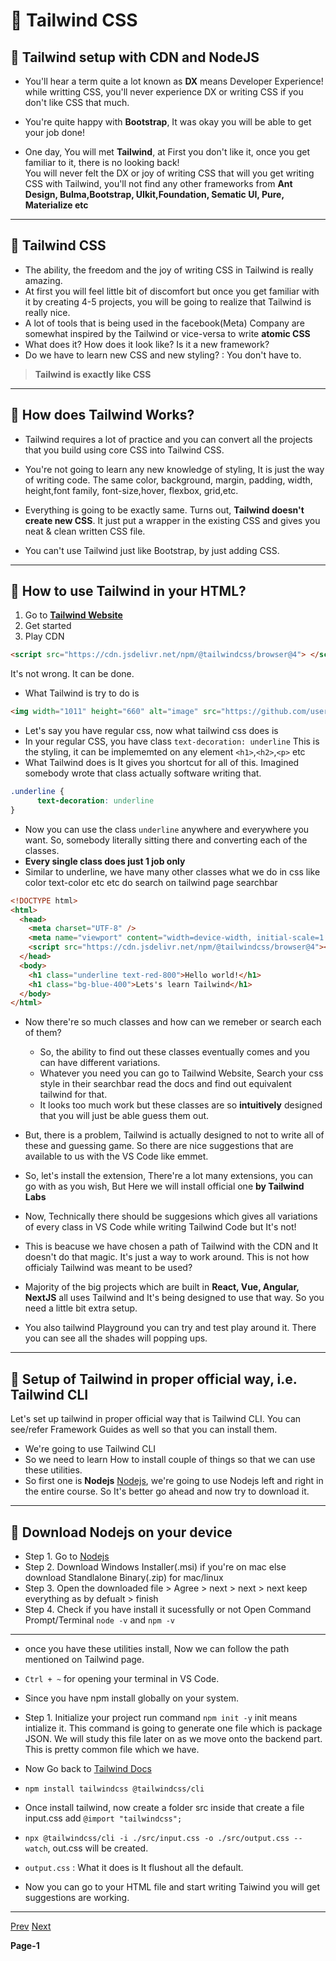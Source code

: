 # 🚀 Tailwind CSS

## 🍃 Tailwind setup with CDN and NodeJS

- You'll hear a term quite a lot known as **DX** means Developer Experience! <br/>
  while writting CSS, you'll never experience DX or writing CSS if you don't like CSS that much.

- You're quite happy with **Bootstrap**, It was okay you will be able to get your job done!

- One day, You will met **Tailwind**, at First you don't like it, once you get familiar to it, there is no looking back! <br/>
  You will never felt the DX or joy of writing CSS that will you get writing CSS with Tailwind, you'll not find any other frameworks from
  **Ant Design, Bulma,Bootstrap, UIkit,Foundation, Sematic UI, Pure, Materialize etc**
---

## 🍂 Tailwind CSS

- The ability, the freedom and the joy of writing CSS in Tailwind is really amazing.
- At first you will feel little bit of discomfort but once you get familiar with it by creating 4-5 projects,
  you will be going to realize that Tailwind is really nice.
- A lot of tools that is being used in the facebook(Meta) Company are somewhat inspired by the Tailwind or vice-versa to write **atomic CSS**
- What does it? How does it look like? Is it a new framework?
- Do we have to learn new CSS and new styling? : You don't have to.

>  **Tailwind is exactly like CSS**

---

## 📙 How does Tailwind Works?

- Tailwind requires a lot of practice and you can convert all the projects that you build using core CSS into Tailwind CSS.

- You're not going to learn any new knowledge of styling, It is just the way of writing code. The same color, background, margin, padding, width, height,font family,
  font-size,hover, flexbox, grid,etc.
  
- Everything is going to be exactly same. Turns out, **Tailwind doesn't create new CSS**. It just put a wrapper in the existing CSS and gives you neat &
  clean written CSS file.

- You can't use Tailwind just like Bootstrap, by just adding CSS.

---

## 📕 How to use Tailwind in your HTML?

1. Go to [**Tailwind Website**](https://tailwindcss.com/)
2. Get started
3. Play CDN

```html
<script src="https://cdn.jsdelivr.net/npm/@tailwindcss/browser@4"> </script>
```
It's not wrong. It can be done.

- What Tailwind is try to do is 

```html
<img width="1011" height="660" alt="image" src="https://github.com/user-attachments/assets/d12d63f5-4f05-4c72-85aa-0436730bf7ce"/>
```

 - Let's say you have regular css, now what tailwind css does is
 - In your regular CSS, you have class ```text-decoration: underline``` This is the styling, it can be implememted on any element ```<h1>```,```<h2>```,```<p>``` etc
 - What Tailwind does is It gives you shortcut for all of this. Imagined somebody wrote that class actually software writing that.

```css
.underline {
      text-decoration: underline
}
```
- Now you can use the class ```underline``` anywhere and everywhere you want. So, somebody literally sitting there and converting each of the classes.
- **Every single class does just 1 job only**
- Similar to underline, we have many other classes what we do in css like color text-color etc etc do search on tailwind page searchbar

```html
<!DOCTYPE html>
<html>
  <head>
    <meta charset="UTF-8" />
    <meta name="viewport" content="width=device-width, initial-scale=1.0" />
    <script src="https://cdn.jsdelivr.net/npm/@tailwindcss/browser@4"></script>
  </head>
  <body>
    <h1 class="underline text-red-800">Hello world!</h1>
    <h1 class="bg-blue-400">Lets's learn Tailwind</h1>
  </body>
</html>
```
- Now there're so much classes and how can we remeber or search each of them?
   - So, the ability to find out these classes eventually comes and you can have different variations.
   - Whatever you need you can go to Tailwind Website, Search your css style in their searchbar read the docs and find out equivalent tailwind for that.
   - It looks too much work but these classes are so **intuitively** designed that you will just be able guess them out.
 
- But, there is a problem, Tailwind is actually designed to not to write all of these and guessing game. So there are nice suggestions that are available to us with
  the VS Code like emmet.

- So, let's install the extension, There're a lot many extensions, you can go with as you wish, But Here we will install official one **by Tailwind Labs**

- Now, Technically there should be suggesions which gives all variations of every class in VS Code while writing Tailwind Code but It's not!
- This is beacuse we have chosen a path of Tailwind with the CDN and It doesn't do that magic. It's just a way to work around. This is not how officialy Tailwind
  was meant to be used?

- Majority of the big projects which are built in **React, Vue, Angular, NextJS** all uses Tailwind and It's being designed to use that way. So you need a little
  bit extra setup.

- You also tailwind Playground you can try and test play around it. There you can see all the shades will popping ups.

---

## 📘 Setup of Tailwind in proper official way, i.e. Tailwind CLI

Let's set up tailwind in proper official way that is Tailwind CLI.
You can see/refer Framework Guides as well so that you can install them.
- We're going to use Tailwind CLI
- So we need to learn How to install couple of things so that we can use these utilities.
- So first one is **Nodejs** [Nodejs](https://nodejs.org/), we're going to use Nodejs left and right in the entire course. So It's better go ahead and now
  try to download it.

---

## 🔽 Download Nodejs on your device

- Step 1. Go to [Nodejs](https://nodejs.org/)
- Step 2. Download Windows Installer(.msi) if you're on mac else download Standlalone Binary(.zip) for mac/linux
- Step 3. Open the downloaded file > Agree > next > next > next keep everything as by defualt > finish
- Step 4. Check if you have install it sucessfully or not Open Command Prompt/Terminal ```node -v``` and ```npm -v```

---

- once you have these utilities install, Now we can follow the path mentioned on Tailwind page.
- ```Ctrl + ~``` for opening your terminal in VS Code.
- Since you have npm install globally on your system.
- Step 1. Initialize your project run command ```npm init -y``` init means intialize it. This command is going to generate one file which is package JSON.
 We will study this file later on as we move onto the backend part. This is pretty common file which we have.

- Now Go back to [Tailwind Docs](https://tailwindcss.com/docs/installation/tailwind-cli)

- ```npm install tailwindcss @tailwindcss/cli``` 

- Once install tailwind, now create a folder src inside that create a file input.css add ```@import "tailwindcss";```

- ```npx @tailwindcss/cli -i ./src/input.css -o ./src/output.css --watch```, out.css will be created.

- ```output.css``` : What it does is It flushout all the default.

- Now you can go to your HTML file and start writing Taiwind you will get suggestions are working.

---

[Prev]()  [Next]()

**Page-1**
